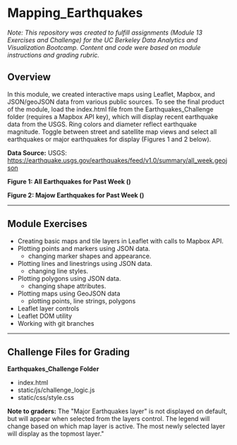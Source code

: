 # Mapping_Earthquakes

*Note: This repository was created to fulfill assignments (Module 13 Exercises and Challenge) for the UC Berkeley Data Analytics and Visualization Bootcamp. Content and code were based on module instructions and grading rubric.*


## Overview
In this module, we created interactive maps using Leaflet, Mapbox, and JSON/geoJSON data from various public sources. To see the final product of the module, load the index.html file from the Earthquakes_Challenge folder (requires a Mapbox API key), which will display recent earthquake data from the USGS. Ring colors and diameter reflect earthquake magnitude. Toggle between street and satellite map views and select all earthquakes or major earthquakes for display (Figures 1 and 2 below).


**Data Source:**
USGS: https://earthquake.usgs.gov/earthquakes/feed/v1.0/summary/all_week.geojson


**Figure 1: All Earthquakes for Past Week ()**


**Figure 2: Majow Earthquakes for Past Week ()**


---
## Module Exercises
- Creating basic maps and tile layers in Leaflet with calls to Mapbox API.
- Plotting points and markers using JSON data.
  - changing marker shapes and appearance.
- Plotting lines and linestrings using JSON data.
  - changing line styles.
- Plotting polygons using JSON data.
  - changing shape attributes.
- Plotting maps using GeoJSON data
  - plotting points, line strings, polygons
- Leaflet layer controls
- Leaflet DOM utility
- Working with git branches


---
## Challenge Files for Grading
**Earthquakes_Challenge Folder**
- index.html
- static/js/challenge_logic.js
- static/css/style.css

**Note to graders:**
The "Major Earthquakes layer" is not displayed on default, but will appear when selected from the layers control. The legend will change based on which map layer is active. The most newly selected layer will display as the topmost layer."

